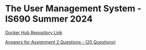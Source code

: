 

# The User Management System - IS690 Summer 2024


[Docker Hub Repository Link](https://hub.docker.com/repository/docker/ramyaravisankar/is690_assignment2/general)


[Answers for Assignment 2 Questions - (20 Questions)](answer.md)